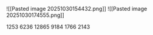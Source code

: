 ![[Pasted image 20251030154432.png]]
![[Pasted image 20251030174555.png]]

1253
6236
12865
9184
1766
2143